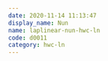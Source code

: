 ```yaml
---
date: 2020-11-14 11:13:47
display_name: Nun
name: laplinear-nun-hwc-ln
code: d0011
category: hwc-ln
---
```

